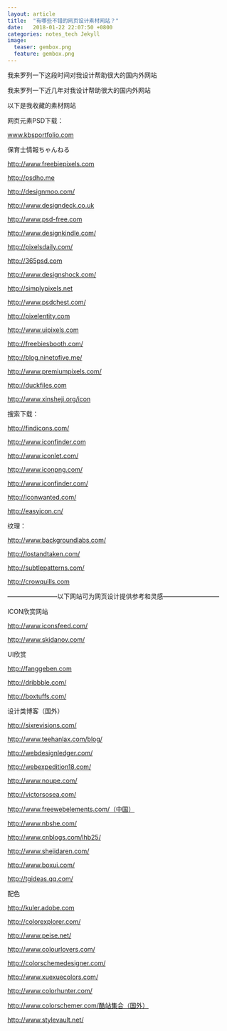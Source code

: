 ```yaml
---
layout: article
title:  "有哪些不错的网页设计素材网站？"
date:   2018-01-22 22:07:50 +0800
categories: notes_tech Jekyll
image:
  teaser: gembox.png
  feature: gembox.png
---
```

我来罗列一下这段时间对我设计帮助很大的国内外网站

我来罗列一下近几年对我设计帮助很大的国内外网站

以下是我收藏的素材网站

网页元素PSD下载：

<a href="www.kbsportfolio.com" target="view_window">www.kbsportfolio.com</a>

保育士情報ちゃんねる

http://www.freebiepixels.com

http://psdho.me

http://designmoo.com/

http://www.designdeck.co.uk

http://www.psd-free.com

http://www.designkindle.com/

http://pixelsdaily.com/

http://365psd.com

http://www.designshock.com/

http://simplypixels.net

http://www.psdchest.com/

http://pixelentity.com

http://www.uipixels.com

http://freebiesbooth.com/

http://blog.ninetofive.me/

http://www.premiumpixels.com/

http://duckfiles.com

http://www.xinsheji.org/icon

搜索下载：

http://findicons.com/

http://www.iconfinder.com

http://www.iconlet.com/

http://www.iconpng.com/

http://www.iconfinder.com/

http://iconwanted.com/

http://easyicon.cn/

纹理：

http://www.backgroundlabs.com/

http://lostandtaken.com/

http://subtlepatterns.com/

http://crowquills.com


————————以下网站可为网页设计提供参考和灵感—————————

ICON欣赏网站

http://www.iconsfeed.com/

http://www.skidanov.com/

UI欣赏

http://fanggeben.com

http://dribbble.com/

http://boxtuffs.com/

设计类博客（国外）

http://sixrevisions.com/

http://www.teehanlax.com/blog/

http://webdesignledger.com/

http://webexpedition18.com/

http://www.noupe.com/

http://victorsosea.com/

http://www.freewebelements.com/（中国）

http://www.nbshe.com/

http://www.cnblogs.com/lhb25/

http://www.shejidaren.com/

http://www.boxui.com/

http://tgideas.qq.com/

配色

http://kuler.adobe.com

http://colorexplorer.com/

http://www.peise.net/

http://www.colourlovers.com/

http://colorschemedesigner.com/

http://www.xuexuecolors.com/

http://www.colorhunter.com/

http://www.colorschemer.com/酷站集合（国外）

http://www.stylevault.net/
